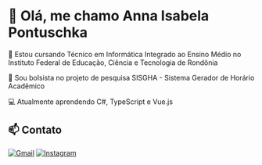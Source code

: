 # 💫 Olá, me chamo Anna Isabela Pontuschka

📖 Estou cursando Técnico em Informática Integrado ao Ensino Médio no Instituto Federal de Educação, Ciência e Tecnologia de Rondônia

🔭 Sou bolsista no projeto de pesquisa SISGHA - Sistema Gerador de Horário Acadêmico

💻 Atualmente aprendendo C#, TypeScript e Vue.js

## 📫 Contato
[![Gmail](https://img.shields.io/badge/Gmail-red?style=for-the-badge&logo=gmail&logoColor=white)](mailto:@annaisabelapont@gmail.com)
[![Instagram](https://img.shields.io/badge/Instagram-%23E4405F?style=for-the-badge&logo=instagram&logoColor=white)](https://www.instagram.com/annaisabelap)
